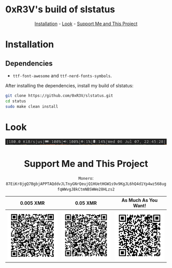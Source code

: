 # 0xR3V's build of slstatus

<div align="center">
    <a href="https://github.com/0xR3V/slstatus#Installation">Installation</a>
    -
    <a href="https://github.com/0xR3V/slstatus#Look">Look</a>
    -
    <a href="https://github.com/0xR3V/slstatus#support-me-and-this-project">Support Me and This Project</a>
</div>

# Installation

## Dependencies
- `ttf-font-awesome` and `ttf-nerd-fonts-symbols`.

After installing the dependencies, install my build of slstatus:

```sh
git clone https://github.com/0xR3V/slstatus.git
cd status
sudo make clean install
```

# Look
<div align="center">
<img src="https://raw.githubusercontent.com/0xR3V/screenshots/main/slstatus/example_01.png" alt="The Look of the slstatus bar">
<div>

# Support Me and This Project
`Monero`: `87EiKr8jgQ7BgbjAPPTAQddvJLTnyGNrQeujQ1HUetHGW1s9v9KgJL6hQ4d1Yp4wz568ugfqWWvgJBkCtmNBSWWe28HLzs2`



| 0.005 XMR                                                                                                  | 0.05 XMR                                                                                                          | As Much As You Want!                                                                                                              |
| ---------------------------------------------------------------------------------------------------------- | ----------------------------------------------------------------------------------------------------------------- | --------------------------------------------------------------------------------------------------------------------------------- |
| <img src="https://raw.githubusercontent.com/0xR3V/screenshots/main/monero/0.005.png" alt="0.005 QR Code"> | <img title="" src="https://raw.githubusercontent.com/0xR3V/screenshots/main/monero/0.05.png" alt="0.05 QR Code"> | <img title="" src="https://raw.githubusercontent.com/0xR3V/screenshots/main/monero/AMAYW.png" alt="As Much As You Want QR Code"> |
